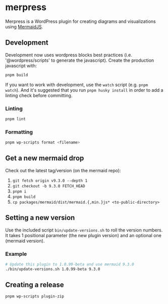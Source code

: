 # merpress

Merpress is a WordPress plugin for creating diagrams and visualizations using
[MermaidJS](https://mermaid-js.github.io/mermaid/).

## Development

Development now uses wordpress blocks best practices (i.e. '@wordpress/scripts'
to generate the javascript).  Create the production javascript with:

```sh
pnpm build
```

If you want to work with development, use the `watch` script (e.g. `pnpm
watch`). And it's suggested that you run `pnpm husky install` in order to add a
linting check before committing.

### Linting

```sh
pnpm lint
```

### Formatting

```sh
pnpm wp-scripts format <filename>
```

## Get a new mermaid drop

Check out the latest tag/version (on the mermaid repo):

   1. `git fetch origin v9.3.0 --depth 1`
   2. `git checkout -b 9.3.0 FETCH_HEAD`
   3. `pnpm i`
   4. `pnpm build`
   5. `cp packages/mermaid/dist/mermaid.{,min.}js* <to-public-directory>`

## Setting a new version

Use the included script `bin/update-versions.sh` to roll the version numbers. It
takes 1 positional parameter (the new plugin version) and an optional one
(mermaid version).

### Example

```sh
# Update this plugin to 1.0.99-beta and use mermaid 9.3.0
./bin/update-versions.sh 1.0.99-beta 9.3.0
```

## Creating a release

```sh
pnpm wp-scripts plugin-zip
```
